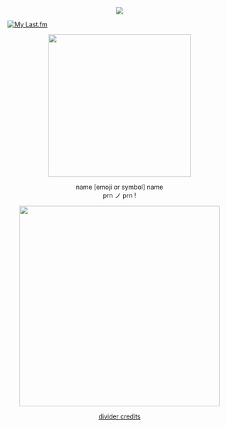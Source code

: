 <p align="center"> <img src="https://komarev.com/ghpvc/?username=sleeptokens&label=souls_reaped_୨୧&style=plastic&color=5cebb7" </p>

[![My Last.fm](https://lastfm-recently-played.vercel.app/api?user=marthluvr666&count=1&show_user=header&header_size=normal_stats_only&loved=true&loved_style=2&width=1000)](https://www.last.fm/user/marthluvr666)

<p align="center"> <img src="https://i.postimg.cc/BvyVpBys/yukinya.png" width="320" </p> 

 <p align="center"> name [emoji or symbol] name <br> prn ノ prn !

 <p align="center"> <img src="https://i.postimg.cc/1zqDw01L/mafy.png" width="450" </p>

 <div align="center">

[divider credits](https://www.tumblr.com/revivalrequiem/739690226305417216/koi-fish-themed-koi-fish-set-free-to-use?source=share)
